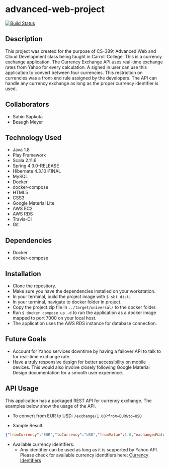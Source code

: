 # advanced-web-project

[![Build Status](https://travis-ci.org/subin215/advanced-web-project.svg?branch=master)](https://travis-ci.org/subin215/advanced-web-project)

## Description
This project was created for the purpose of CS-389: Advanced Web and Cloud Development class being taught in Carroll College. This is a currency exchange application. The Currency Exchange API uses real-time exchange rates from Yahoo for every calculation. A signed in user can use this application to convert between four currencies. This restriction on currencies was a front-end rule assigned by the developers. The API can handle any currency exchange as long as the proper currency identifier is used.

## Collaborators
* Subin Sapkota
* Beaugh Meyer 

## Technology Used
* Java 1.8
* Play Framework
* Scala 2.11.6
* Spring 4.3.0-RELEASE
* Hibernate 4.3.10-FINAL
* MySQL
* Docker
* docker-compose
* HTML5
* CSS3
* Google Material Lite
* AWS EC2
* AWS RDS
* Travis-CI 
* Git

## Dependencies
* Docker
* docker-compose

## Installation
- Clone the repository.
-  Make sure you have the dependencies installed on your workstation.
- In your terminal, build the project image with `$ sbt dist`.
- In your terminal, navigate to docker folder in project. 
- Copy the project.zip file in `../target/universal/` to the docker folder.
- Run `$ docker compose up -d` to run the application as a docker image mapped to port 7000 on your local host.
- The application uses the AWS RDS instance for database connection. 

## Future Goals
* Account for Yahoo services downtime by having a failover API to talk to for real-time exchange rate. 
* Have a truly responsive design for better accessibility on mobile devices. This would also involve closely following Google Material Design documentation for a smooth user experience. 


## API Usage
This application has a packaged REST API for currency exchange. The examples below show the usage of the API. 
- To convert from EUR to USD: `/exchange/1.00?from=EUR&to=USD`
 * Sample Result:
 ``` JSON
 {"fromCurrency":"EUR","toCurrency":"USD","fromValue":1.0,"exchangedValue":1.0614}
 ```
- Available currency identifiers:
    * Any identifier can be used as long as it is supported by Yahoo API. Please check for available currency identifiers here: [Currency Identifiers]( http://www.xe.com/iso4217.php)

